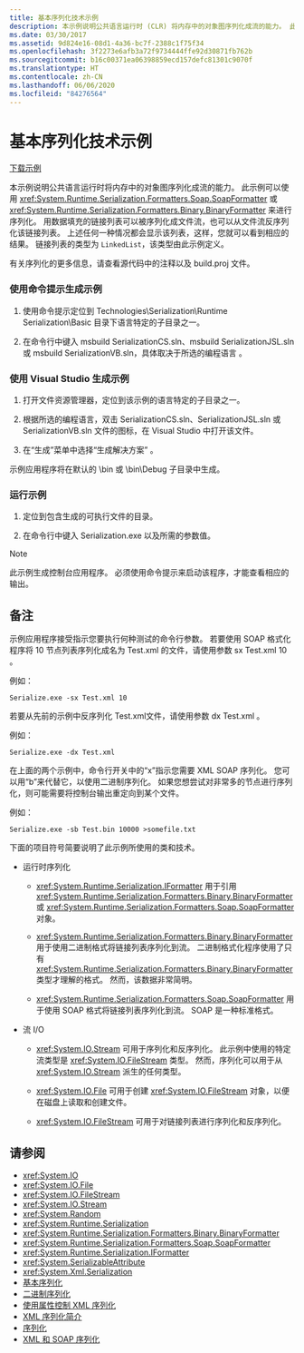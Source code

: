 ```yaml
---
title: 基本序列化技术示例
description: 本示例说明公共语言运行时 (CLR) 将内存中的对象图序列化成流的能力。 此示例可以使用 SoapFormatter 或 BinaryFormatter。
ms.date: 03/30/2017
ms.assetid: 9d824e16-08d1-4a36-bc7f-2388c1f75f34
ms.openlocfilehash: 3f2273e6afb3a72f9734444ffe92d30871fb762b
ms.sourcegitcommit: b16c00371ea06398859ecd157defc81301c9070f
ms.translationtype: HT
ms.contentlocale: zh-CN
ms.lasthandoff: 06/06/2020
ms.locfileid: "84276564"
---
```

# <a name="basic-serialization-technology-sample"></a>基本序列化技术示例

[下载示例](https://download.microsoft.com/download/4/7/B/47B2164C-E780-4B10-8DE4-2CB5B886E0A6/Technologies/Serialization/Runtime%20Serialization/Basic.zip.exe)

本示例说明公共语言运行时将内存中的对象图序列化成流的能力。 此示例可以使用 <xref:System.Runtime.Serialization.Formatters.Soap.SoapFormatter> 或 <xref:System.Runtime.Serialization.Formatters.Binary.BinaryFormatter> 来进行序列化。 用数据填充的链接列表可以被序列化成文件流，也可以从文件流反序列化该链接列表。 上述任何一种情况都会显示该列表，这样，您就可以看到相应的结果。 链接列表的类型为 `LinkedList`，该类型由此示例定义。

有关序列化的更多信息，请查看源代码中的注释以及 build.proj 文件。

### <a name="to-build-the-sample-using-the-command-prompt"></a>使用命令提示生成示例

1. 使用命令提示定位到 Technologies\Serialization\Runtime Serialization\Basic 目录下语言特定的子目录之一。

2. 在命令行中键入 msbuild SerializationCS.sln、msbuild SerializationJSL.sln 或 msbuild SerializationVB.sln，具体取决于所选的编程语言  。

### <a name="to-build-the-sample-using-visual-studio"></a>使用 Visual Studio 生成示例

1. 打开文件资源管理器，定位到该示例的语言特定的子目录之一。

2. 根据所选的编程语言，双击 SerializationCS.sln、SerializationJSL.sln 或 SerializationVB.sln 文件的图标，在 Visual Studio 中打开该文件。

3. 在“生成”菜单中选择“生成解决方案” 。

 示例应用程序将在默认的 \bin 或 \bin\Debug 子目录中生成。

### <a name="to-run-the-sample"></a>运行示例

1. 定位到包含生成的可执行文件的目录。

2. 在命令行中键入 Serialization.exe 以及所需的参数值。

  > [!NOTE]
  > 此示例生成控制台应用程序。 必须使用命令提示来启动该程序，才能查看相应的输出。

## <a name="remarks"></a>备注

示例应用程序接受指示您要执行何种测试的命令行参数。 若要使用 SOAP 格式化程序将 10 节点列表序列化成名为 Test.xml 的文件，请使用参数 sx Test.xml 10 。

例如：

```console
Serialize.exe -sx Test.xml 10
```

若要从先前的示例中反序列化 Test.xml文件，请使用参数 dx Test.xml 。

例如：

```console
Serialize.exe -dx Test.xml
```

在上面的两个示例中，命令行开关中的“x”指示您需要 XML SOAP 序列化。 您可以用“b”来代替它，以使用二进制序列化。 如果您想尝试对非常多的节点进行序列化，则可能需要将控制台输出重定向到某个文件。

例如：

```console
Serialize.exe -sb Test.bin 10000 >somefile.txt
```

下面的项目符号简要说明了此示例所使用的类和技术。

- 运行时序列化

  - <xref:System.Runtime.Serialization.IFormatter> 用于引用 <xref:System.Runtime.Serialization.Formatters.Binary.BinaryFormatter> 或 <xref:System.Runtime.Serialization.Formatters.Soap.SoapFormatter> 对象。

  - <xref:System.Runtime.Serialization.Formatters.Binary.BinaryFormatter> 用于使用二进制格式将链接列表序列化到流。 二进制格式化程序使用了只有 <xref:System.Runtime.Serialization.Formatters.Binary.BinaryFormatter> 类型才理解的格式。 然而，该数据非常简明。

  - <xref:System.Runtime.Serialization.Formatters.Soap.SoapFormatter> 用于使用 SOAP 格式将链接列表序列化到流。 SOAP 是一种标准格式。

- 流 I/O

  - <xref:System.IO.Stream> 可用于序列化和反序列化。 此示例中使用的特定流类型是 <xref:System.IO.FileStream> 类型。 然而，序列化可以用于从 <xref:System.IO.Stream> 派生的任何类型。

  - <xref:System.IO.File> 可用于创建 <xref:System.IO.FileStream> 对象，以便在磁盘上读取和创建文件。

  - <xref:System.IO.FileStream> 可用于对链接列表进行序列化和反序列化。

## <a name="see-also"></a>请参阅

- <xref:System.IO>
- <xref:System.IO.File>
- <xref:System.IO.FileStream>
- <xref:System.IO.Stream>
- <xref:System.Random>
- <xref:System.Runtime.Serialization>
- <xref:System.Runtime.Serialization.Formatters.Binary.BinaryFormatter>
- <xref:System.Runtime.Serialization.Formatters.Soap.SoapFormatter>
- <xref:System.Runtime.Serialization.IFormatter>
- <xref:System.SerializableAttribute>
- <xref:System.Xml.Serialization>
- [基本序列化](basic-serialization.md)
- [二进制序列化](binary-serialization.md)
- [使用属性控制 XML 序列化](controlling-xml-serialization-using-attributes.md)
- [XML 序列化简介](introducing-xml-serialization.md)
- [序列化](index.md)
- [XML 和 SOAP 序列化](xml-and-soap-serialization.md)
